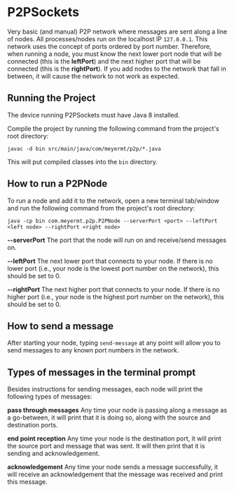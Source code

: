 # P2PSockets

Very basic (and manual) P2P network where messages are sent along a line of nodes. All processes/nodes run on the localhost IP `127.0.0.1`. This network uses the concept of ports ordered by port number. Therefore, when running a node, you must know the next lower port node that will be connected (this is the **leftPort**) and the next higher port that will be connected (this is the **rightPort**). If you add nodes to the network that fall in between, it will cause the network to not work as expected.

## Running the Project

The device running P2PSockets must have Java 8 installed.

Compile the project by running the following command from the project's root directory:

`javac -d bin src/main/java/com/meyermt/p2p/*.java`

This will put compiled classes into the `bin` directory.

## How to run a P2PNode

To run a node and add it to the network, open a new terminal tab/window and run the following command from the project's root directory:

`java -cp bin com.meyermt.p2p.P2PNode --serverPort <port> --leftPort <left node> --rightPort <right node>`

**--serverPort** The port that the node will run on and receive/send messages on.

**--leftPort** The next lower port that connects to your node. If there is no lower port (i.e., your node is the lowest port number on the network), this should be set to 0.

**--rightPort** The next higher port that connects to your node. If there is no higher port (i.e., your node is the highest port number on the network), this should be set to 0.

## How to send a message

After starting your node, typing `send-message` at any point will allow you to send messages to any known port numbers in the network.

## Types of messages in the terminal prompt

Besides instructions for sending messages, each node will print the following types of messages:

**pass through messages** Any time your node is passing along a message as a go-between, it will print that it is doing so, along with the source and destination ports.

**end point reception** Any time your node is the destination port, it will print the source port and message that was sent. It will then print that it is sending and acknowledgement.

**acknowledgement** Any time your node sends a message successfully, it will receive an acknowledgement that the message was received and print this message.

